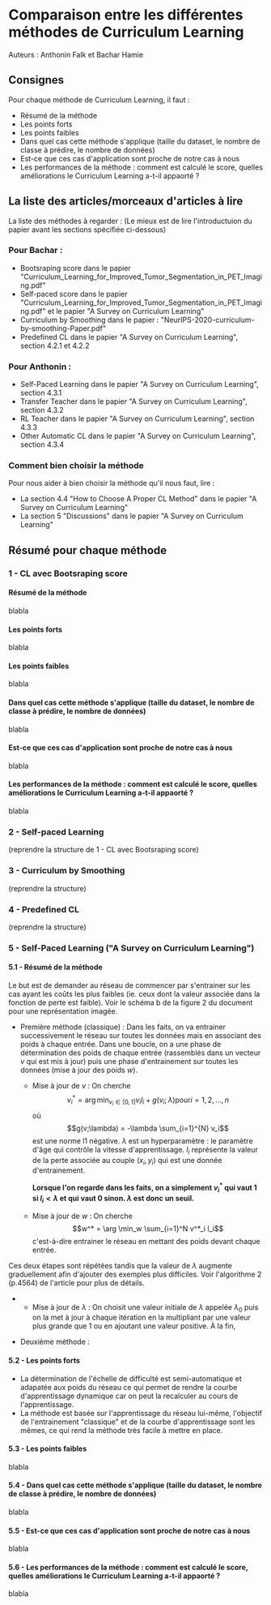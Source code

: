 # Comparaison entre les différentes méthodes de Curriculum Learning
Auteurs : Anthonin Falk et Bachar Hamie

## Consignes

Pour chaque méthode de Curriculum Learning, il faut :
- Résumé de la méthode
- Les points forts
- Les points faibles
- Dans quel cas cette méthode s'applique (taille du dataset, le nombre de classe à prédire, le nombre de données)
- Est-ce que ces cas d'application sont proche de notre cas à nous
- Les performances de la méthode : comment est calculé le score, quelles améliorations le Curriculum Learning a-t-il appaorté ?

## La liste des articles/morceaux d'articles à lire
La liste des méthodes à regarder :
(Le mieux est de lire l'introductuion du papier avant les sections spécifiée ci-dessous)

### Pour Bachar :
- Bootsraping score dans le papier "Curriculum_Learning_for_Improved_Tumor_Segmentation_in_PET_Imaging.pdf"
- Self-paced score dans le papier "Curriculum_Learning_for_Improved_Tumor_Segmentation_in_PET_Imaging.pdf" et le papier "A Survey on Curriculum Learning"
- Curriculum by Smoothing dans le papier : "NeurIPS-2020-curriculum-by-smoothing-Paper.pdf"
- Predefined CL dans le papier "A Survey on Curriculum Learning", section 4.2.1 et 4.2.2

### Pour Anthonin :
- Self-Paced Learning dans le papier "A Survey on Curriculum Learning", section 4.3.1
- Transfer Teacher dans le papier "A Survey on Curriculum Learning", section 4.3.2
- RL Teacher dans le papier "A Survey on Curriculum Learning", section 4.3.3
- Other Automatic CL dans le papier "A Survey on Curriculum Learning", section 4.3.4

### Comment bien choisir la méthode
Pour nous aider à bien choisir la méthode qu'il nous faut, lire :
- La section 4.4 "How to Choose A Proper CL Method" dans le papier "A Survey on Curriculum Learning"
- La section 5 "Discussions" dans le papier "A Survey on Curriculum Learning"

## Résumé pour chaque méthode

### 1 - CL avec Bootsraping score
#### Résumé de la méthode
blabla
#### Les points forts
blabla
#### Les points faibles
blabla
#### Dans quel cas cette méthode s'applique (taille du dataset, le nombre de classe à prédire, le nombre de données)
blabla
#### Est-ce que ces cas d'application sont proche de notre cas à nous
blabla
#### Les performances de la méthode : comment est calculé le score, quelles améliorations le Curriculum Learning a-t-il appaorté ?
blabla

### 2 - Self-paced Learning
(reprendre la structure de 1 - CL avec Bootsraping score)

### 3 - Curriculum by Smoothing
(reprendre la structure)

### 4 - Predefined CL
(reprendre la structure)

### 5 - Self-Paced Learning ("A Survey on Curriculum Learning")
#### 5.1 - Résumé de la méthode
Le but est de demander au réseau de commencer par s'entrainer sur les cas ayant les coûts les plus faibles (ie. ceux dont la valeur associée dans la fonction de perte est faible). Voir le schéma b de la figure 2 du document pour une représentation imagée.
- Première méthode (classique) :
    Dans les faits, on va entrainer successivement le réseau sur toutes les données mais en associant des poids à chaque entrée.
    Dans une boucle, on a une phase de détermination des poids de chaque entrée (rassemblés dans un vecteur $v$ qui est mis à jour) puis une phase d'entrainement sur toutes les données (mise à jour des poids $w$).

    - Mise à jour de $v$ :
        On cherche
        $$ v^*_i = \arg \min_{v_i\in[0,1]} v_i l_i + g(v_i;\lambda) \text{pour} i = 1,2,...,n$$
        où
        $$g(v;\lambda) = -\lambda \sum_{i=1}^{N} v_i$$
        est une norme l1 négative. $\lambda$ est un hyperparamètre : le paramètre d'âge qui contrôle la vitesse d'apprentissage. $l_i$ représente la valeur de la perte associée au couple $(x_i,y_i)$ qui est une donnée d'entrainement.

        <b>Lorsque l'on regarde dans les faits, on a simplement $v^*_i$ qui vaut 1 si $l_i < \lambda$ et qui vaut 0 sinon. $\lambda$ est donc un seuil.</b>

    - Mise à jour de $w$ :
        On cherche
        $$w^* = \arg \min_w \sum_{i=1}^N v^*_i l_i$$
        c'est-à-dire entrainer le réseau en mettant des poids devant chaque entrée.
    
Ces deux étapes sont répétées tandis que la valeur de $\lambda$ augmente graduellement afin d'ajouter des exemples plus difficiles. Voir l'algorithme 2 (p.4564) de l'article pour plus de détails.
- - Mise à jour de $\lambda$ :
    On choisit une valeur initiale de $\lambda$ appelée $\lambda_0$ puis on la met à jour à chaque itération en la multipliant par une valeur plus grande que 1 ou en ajoutant une valeur positive. À la fin, 

- Deuxième méthode :

#### 5.2 - Les points forts
- La détermination de l'échelle de difficulté est semi-automatique et adapatée aux poids du réseau ce qui permet de rendre la courbe d'apprentissage dynamique car on peut la recalculer au cours de l'apprentissage.
- La méthode est basée sur l'apprentissage du réseau lui-même, l'objectif de l'entrainement "classique" et de la courbe d'apprentissage sont les mêmes, ce qui rend la méthode très facile à mettre en place.
#### 5.3 - Les points faibles
blabla
#### 5.4 - Dans quel cas cette méthode s'applique (taille du dataset, le nombre de classe à prédire, le nombre de données)
blabla
#### 5.5 - Est-ce que ces cas d'application sont proche de notre cas à nous
blabla
#### 5.6 - Les performances de la méthode : comment est calculé le score, quelles améliorations le Curriculum Learning a-t-il appaorté ?
blabla